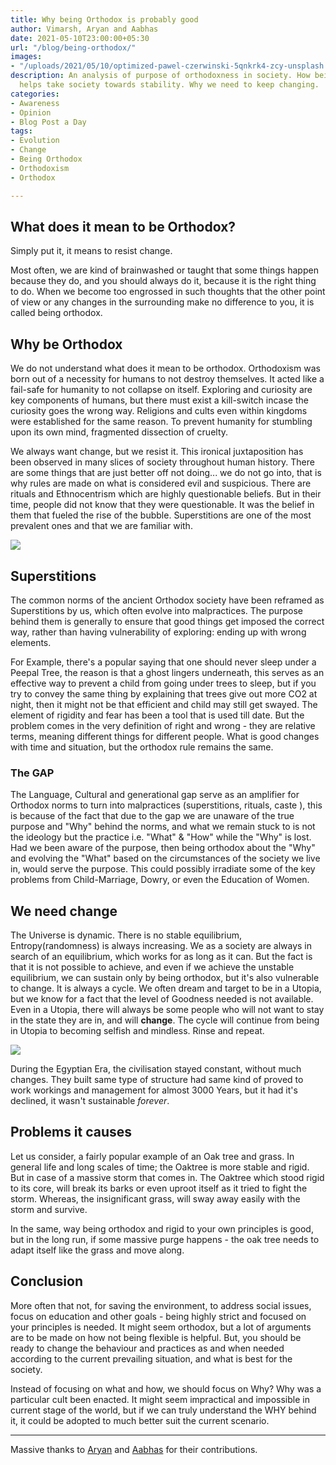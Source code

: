 ```yaml
---
title: Why being Orthodox is probably good
author: Vimarsh, Aryan and Aabhas
date: 2021-05-10T23:00:00+05:30
url: "/blog/being-orthodox/"
images:
- "/uploads/2021/05/10/optimized-pawel-czerwinski-5qnkrk4-zcy-unsplash.jpg"
description: An analysis of purpose of orthodoxness in society. How being orthodox
  helps take society towards stability. Why we need to keep changing.
categories:
- Awareness
- Opinion
- Blog Post a Day
tags:
- Evolution
- Change
- Being Orthodox
- Orthodoxism
- Orthodox

---
```

## What does it mean to be Orthodox?

Simply put it, it means to resist change.

Most often, we are kind of brainwashed or taught that some things happen because they do, and you should always do it, because it is the right thing to do. When we become too engrossed in such thoughts that the other point of view or any changes in the surrounding make no difference to you, it is called being orthodox.

## Why be Orthodox

We do not understand what does it mean to be orthodox. Orthodoxism was born out of a necessity for humans to not destroy themselves. It acted like a fail-safe for humanity to not collapse on itself. Exploring and curiosity are key components of humans, but there must exist a kill-switch incase the curiosity goes the wrong way. Religions and cults even within kingdoms were established for the same reason. To prevent humanity for stumbling upon its own mind, fragmented dissection of cruelty.

We always want change, but we resist it. This ironical juxtaposition has been observed in many slices of society throughout human history. There are some things that are just better off not doing... we do not go into, that is why rules are made on what is considered evil and suspicious. There are rituals and Ethnocentrism which are highly questionable beliefs. But in their time, people did not know that they were questionable. It was the belief in them that fueled the rise of the bubble. Superstitions are one of the most prevalent ones and that we are familiar with.

![](/uploads/2021/05/10/optimized-elias-kauerhof-ce4-1k4mfc-unsplash.jpg)

## Superstitions

The common norms of the ancient Orthodox society have been reframed as Superstitions by us, which often evolve into malpractices. The purpose behind them is generally to ensure that good things get imposed the correct way, rather than having vulnerability of exploring: ending up with wrong elements.

For Example, there's a popular saying that one should never sleep under a Peepal Tree, the reason is that a ghost lingers underneath, this serves as an effective way to prevent a child from going under trees to sleep, but if you try to convey the same thing by explaining that trees give out more CO2 at night, then it might not be that efficient and child may still get swayed. The element of rigidity and fear has been a tool that is used till date. But the problem comes in the very definition of right and wrong - they are relative terms, meaning different things for different people. What is good changes with time and situation, but the orthodox rule remains the same.

### The GAP

The Language, Cultural and generational gap serve as an amplifier for Orthodox norms to turn into malpractices (superstitions, rituals, caste ), this is because of the fact that due to the gap we are unaware of the true purpose and "Why" behind the norms, and what we remain stuck to is not the ideology but the practice i.e. "What" & "How" while the "Why" is lost. Had we been aware of the purpose, then being orthodox about the "Why" and evolving the "What" based on the circumstances of the society we live in, would serve the purpose. This could possibly irradiate some of the key problems from Child-Marriage, Dowry, or even the Education of Women.

## We need change

The Universe is dynamic. There is no stable equilibrium, Entropy(randomness) is always increasing. We as a society are always in search of an equilibrium, which works for as long as it can. But the fact is that it is not possible to achieve, and even if we achieve the unstable equilibrium, we can sustain only by being orthodox, but it's also vulnerable to change. It is always a cycle. We often dream and target to be in a Utopia, but we know for a fact that the level of Goodness needed is not available. Even in a Utopia, there will always be some people who will not want to stay in the state they are in, and will **change**. The cycle will continue from being in Utopia to becoming selfish and mindless. Rinse and repeat.

![](/uploads/2021/05/10/optimized-chris-lawton-5ihz5whosqe-unsplash.jpg)

During the Egyptian Era, the civilisation stayed constant, without much changes. They built same type of structure had same kind of proved to work workings and management for almost 3000 Years, but it had it's declined, it wasn't sustainable _forever_.

## Problems it causes

Let us consider, a fairly popular example of an Oak tree and grass. In general life and long scales of time; the Oaktree is more stable and rigid. But in case of a massive storm that comes in. The Oaktree which stood rigid to its core, will break its barks or even uproot itself as it tried to fight the storm. Whereas, the insignificant grass, will sway away easily with the storm and survive.

In the same, way being orthodox and rigid to your own principles is good, but in the long run, if some massive purge happens - the oak tree needs to adapt itself like the grass and move along.

## Conclusion

More often that not, for saving the environment, to address social issues, focus on education and other goals - being highly strict and focused on your principles is needed. It might seem orthodox, but a lot of arguments are to be made on how not being flexible is helpful. But, you should be ready to change the behaviour and practices as and when needed according to the current prevailing situation, and what is best for the society.

Instead of focusing on what and how, we should focus on Why? Why was a particular cult been enacted. It might seem impractical and impossible in current stage of the world, but if we can truly understand the WHY behind it, it could be adopted to much better suit the current scenario.

***

Massive thanks to [Aryan](https://aryantiwari.com/?utm_source=vimarsh) and [Aabhas](https://aabhass.in/?utm_source=vimarsh) for their contributions.